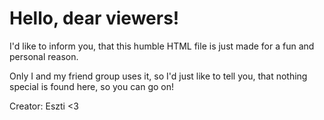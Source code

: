 # Hello, dear viewers!

I'd like to inform you, that this humble HTML file is just made for a fun and personal reason. 

Only I and my friend group uses it, so I'd just like to tell you, that nothing special is found here, so you can go on!

Creator: Eszti <3
